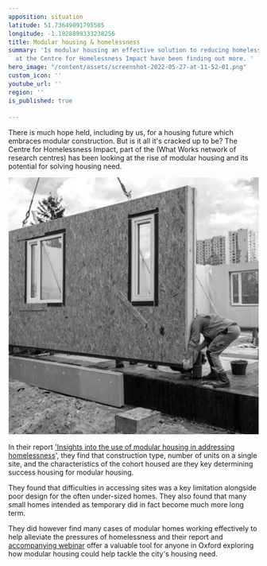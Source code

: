 ```yaml
---
apposition: situation
latitude: 51.73649091795505
longitude: -1.1828899333238256
title: Modular housing & homelessness
summary: 'Is modular housing an effective solution to reducing homelessness? Our friends
  at the Centre for Homelessness Impact have been finding out more. '
hero_image: "/content/assets/screenshot-2022-05-27-at-11-52-01.png"
custom_icon: ''
youtube_url: ''
region: ''
is_published: true

---
```

There is much hope held, including by us, for a housing future which embraces modular construction. But is it all it's cracked up to be? The Centre for Homelessness Impact, part of the (What Works network of research centres) has been looking at the rise of modular housing and its potential for solving housing need. 

![](/content/assets/screenshot-2022-05-27-at-12-02-39.png)

In their report ['Insights into the use of modular housing in addressing homelessness](https://assets-global.website-files.com/59f07e67422cdf0001904c14/6267c9a0ddf4a9015075a4cb_CHI.Modular.housing.V8.pdf)', they find that construction type, number of units on a single site, and the characteristics of the cohort housed are they key determining success housing for modular housing. 

They found that difficulties in accessing sites was a key limitation alongside poor design for the often under-sized homes. They also found that many small homes intended as temporary did in fact become much more long term. 

They did however find many cases of modular homes working effectively to help alleviate the pressures of homelessness and their report and [accompanying webinar](https://vimeo.com/703629466) offer a valuable tool for anyone in Oxford exploring how modular housing could help tackle the city's housing need. 
